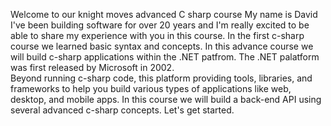 Welcome to our knight moves advanced C sharp course 
My name is David I've been building software for over 20 years and I'm really excited to be able to share my experience with you in this course.
In the first c-sharp course we learned basic syntax and concepts.  In this advance course we will build c-sharp applications within the .NET patfrom.
The .NET palatform was first released by Microsoft in 2002.  
Beyond running c-sharp code, this platform providing tools, libraries, and frameworks to help you build various types of applications like web, desktop, and mobile apps.
In this course we will build a back-end API using several advanced c-sharp concepts.  Let's get started.
